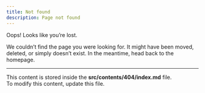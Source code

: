 ```yaml
---
title: Not found
description: Page not found
---
```


Oops! Looks like you’re lost.

We couldn’t find the page you were looking for. It might have been moved, deleted, or simply doesn’t exist. In the meantime, head back to the homepage.

---

This content is stored inside the **src/contents/404/index.md** file.  
To modify this content, update this file.
